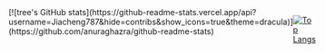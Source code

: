 <div style="display: flex; justify-content: space-between;">
  [![tree's GitHub stats](https://github-readme-stats.vercel.app/api?username=Jiacheng787&hide=contribs&show_icons=true&theme=dracula)](https://github.com/anuraghazra/github-readme-stats)

  [![Top Langs](https://github-readme-stats.vercel.app/api/top-langs/?username=Jiacheng787&layout=compact&theme=dracula)](https://github.com/anuraghazra/github-readme-stats)
</div>



